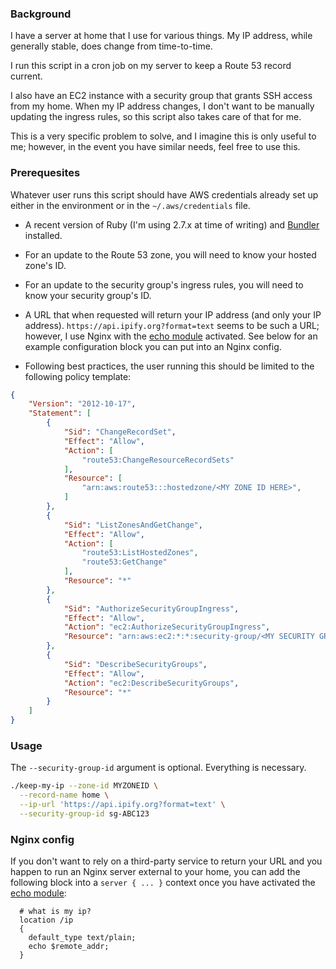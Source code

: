 ### Background

I have a server at home that I use for various things. My IP address, while generally stable, does change from time-to-time.

I run this script in a cron job on my server to keep a Route 53 record current.

I also have an EC2 instance with a security group that grants SSH access from my home. When my IP address changes, I don't want to be manually updating the ingress rules, so this script also takes care of that for me.

This is a very specific problem to solve, and I imagine this is only useful to me; however, in the event you have similar needs, feel free to use this.

### Prerequesites

Whatever user runs this script should have AWS credentials already set up either in the environment or in the `~/.aws/credentials` file. 

* A recent version of Ruby (I'm using 2.7.x at time of writing) and [Bundler](https://bundler.io/) installed.
* For an update to the Route 53 zone, you will need to know your hosted zone's ID.
* For an update to the security group's ingress rules, you will need to know your security group's ID.
* A URL that when requested will return your IP address (and only your IP address). `https://api.ipify.org?format=text` seems to be such a URL; however, I use Nginx with the [echo module](https://www.nginx.com/resources/wiki/modules/echo/) activated. See below for an example configuration block you can put into an Nginx config.

* Following best practices, the user running this should be limited to the following policy template:

```json
{
    "Version": "2012-10-17",
    "Statement": [
        {
            "Sid": "ChangeRecordSet",
            "Effect": "Allow",
            "Action": [
                "route53:ChangeResourceRecordSets"
            ],
            "Resource": [
                "arn:aws:route53:::hostedzone/<MY ZONE ID HERE>",
            ]
        },
        {
            "Sid": "ListZonesAndGetChange",
            "Effect": "Allow",
            "Action": [
                "route53:ListHostedZones",
                "route53:GetChange"
            ],
            "Resource": "*"
        },
        {
            "Sid": "AuthorizeSecurityGroupIngress",
            "Effect": "Allow",
            "Action": "ec2:AuthorizeSecurityGroupIngress",
            "Resource": "arn:aws:ec2:*:*:security-group/<MY SECURITY GROUP ID>"
        },
        {
            "Sid": "DescribeSecurityGroups",
            "Effect": "Allow",
            "Action": "ec2:DescribeSecurityGroups",
            "Resource": "*"
        }
    ]
}
```

### Usage

The `--security-group-id` argument is optional. Everything is necessary.

```sh
./keep-my-ip --zone-id MYZONEID \
  --record-name home \
  --ip-url 'https://api.ipify.org?format=text' \
  --security-group-id sg-ABC123
```

### Nginx config

If you don't want to rely on a third-party service to return your URL and you happen to run an Nginx server external to your home, you can add the following block into a `server { ... }` context once you have activated the [echo module](https://www.nginx.com/resources/wiki/modules/echo/):

```nginx
  # what is my ip?
  location /ip
  {
    default_type text/plain;
    echo $remote_addr;
  }
```


